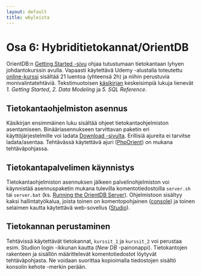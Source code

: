 ```yaml
---
layout: default
title: w6yleista
---
```


# Osa 6: Hybriditietokannat/OrientDB


OrientDB:n 
[Getting Started -sivu](http://orientdb.com/getting-started/)
ohjaa tutustumaan tietokantaan lyhyen johdantokurssin avulla. Vapaasti käytettävä Udemy -alustalla toteutettu 
[online-kurssi](https://www.udemy.com/orientdb-getting-started/)
sisältää 21 luentoa (yhteensä 2h) ja niihin perustuvia monivalintatehtäviä. Tekstimuotoisen 
[käsikirjan](http://orientdb.com/docs/last/index.html) keskeisimpiä lukuja lienevät *1. Getting Started*, *2. Data Modeling* ja *5. SQL Reference*.

## Tietokantaohjelmiston asennus

Käsikirjan ensimmäinen luku sisältää ohjeet tietokantaohjelmiston asentamiseen. Binääriasennukseen tarvittavan paketin eri käyttöjärjestelmille voi ladata 
[Download -sivulta](http://orientdb.com/download/). Erillisiä ajureita ei tarvitse ladata/asentaa. Tehtävässä käytettävä ajuri
([PhpOrient](https://github.com/orientechnologies/PhpOrient))
on mukana tehtäväpohjassa.

## Tietokantapalvelimen käynnistys

Tietokantaohjelmiston asennuksen jälkeen palvelinohjelmiston voi käynnistää asennuspaketin mukana tulevilla komentotiedostoilla `server.sh` tai `server.bat` (ks. 
[Running the OrientDB Server](http://orientdb.com/docs/last/Tutorial-Run-the-server.html)). Ohjelmistoon sisältyy kaksi hallintatyökalua, joista toinen on komentopohjainen 
([console](http://orientdb.com/docs/last/Tutorial-Run-the-console.html)) 
ja toinen selaimen kautta käytettävä web-sovellus 
([Studio](http://orientdb.com/docs/last/Tutorial-Run-the-studio.html)). 

## Tietokannan perustaminen

Tehtävissä käytettävät tietokannat, `kurssit_1` ja `kurssit_2` voi perustaa esim. Studion login -ikkunan kautta (*New DB* -painonappi). Tietokantojen rakenteen ja sisällön määrittelevät komentotiedostot löytyvät tehtäväpohjasta. Ne voidaan suorittaa kopioimalla tiedostojen sisältö konsolin kehote -merkin perään. 

